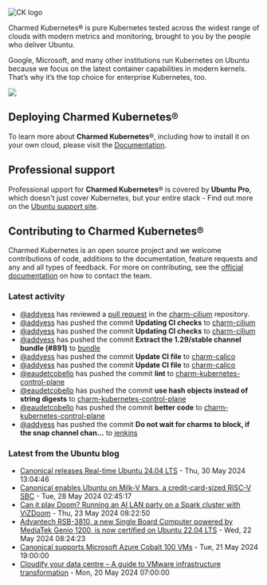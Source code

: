![CK logo](https://assets.ubuntu.com/v1/451d4cf4-Charmed+Kubernetes_RGB_onWhite_2022.svg)

Charmed Kubernetes® is pure Kubernetes tested across the widest range of clouds with modern metrics and monitoring, brought to you by the people who deliver Ubuntu.

Google, Microsoft, and many other institutions run Kubernetes on Ubuntu because we focus on the latest container capabilities in modern kernels. That’s why it’s the top choice for enterprise Kubernetes, too.

![](https://assets.ubuntu.com/v1/843c77b6-juju-at-a-glace.svg)

## Deploying Charmed Kubernetes®

To learn more about **Charmed Kubernetes**®, including how to install it on your own cloud, please visit the [Documentation][docs].

## Professional support

Professional upport for **Charmed Kubernetes**® is covered by **Ubuntu Pro**, which doesn't just cover Kubernetes, but your entire stack - Find out more on the [Ubuntu support site](https://ubuntu.com/support).

## Contributing to Charmed Kubernetes®

Charmed Kubernetes is an open source project and we welcome contributions of code, additions to the documentation, feature requests and any and all types of feedback. For more on contributing, see the [official documentation][get-in-touch] on how to contact the team.

<!-- LINKS -->
[docs]: https://ubuntu.com/kubernetes/docs
[get-in-touch]: https://ubuntu.com/kubernetes/docs/get-in-touch

### Latest activity

<!-- activity starts -->
 - [@addyess](https://github.com/addyess) has reviewed a [pull request](https://github.com/charmed-kubernetes/charm-cilium/pull/12) in the [charm-cilium](https://github.com/charmed-kubernetes/charm-cilium) repository.
 - [@addyess](https://github.com/addyess) has pushed the commit **Updating CI checks** to [charm-cilium](https://github.com/charmed-kubernetes/charm-cilium)
 - [@addyess](https://github.com/addyess) has pushed the commit **Updating CI checks** to [charm-cilium](https://github.com/charmed-kubernetes/charm-cilium)
 - [@addyess](https://github.com/addyess) has pushed the commit **Extract the 1.29/stable channel bundle (#891)** to [bundle](https://github.com/charmed-kubernetes/bundle)
 - [@addyess](https://github.com/addyess) has pushed the commit **Update CI file** to [charm-calico](https://github.com/charmed-kubernetes/charm-calico)
 - [@addyess](https://github.com/addyess) has pushed the commit **Update CI file** to [charm-calico](https://github.com/charmed-kubernetes/charm-calico)
 - [@eaudetcobello](https://github.com/eaudetcobello) has pushed the commit **lint** to [charm-kubernetes-control-plane](https://github.com/charmed-kubernetes/charm-kubernetes-control-plane)
 - [@eaudetcobello](https://github.com/eaudetcobello) has pushed the commit **use hash objects instead of string digests** to [charm-kubernetes-control-plane](https://github.com/charmed-kubernetes/charm-kubernetes-control-plane)
 - [@eaudetcobello](https://github.com/eaudetcobello) has pushed the commit **better code** to [charm-kubernetes-control-plane](https://github.com/charmed-kubernetes/charm-kubernetes-control-plane)
 - [@addyess](https://github.com/addyess) has pushed the commit **Do not wait for charms to block, if the snap channel chan...** to [jenkins](https://github.com/charmed-kubernetes/jenkins)
<!-- activity ends -->

<!-- roadmap starts -->

<!-- roadmap ends -->

### Latest from the Ubuntu blog

<!-- blog starts -->
* [Canonical releases Real-time Ubuntu 24.04 LTS](https://ubuntu.com//blog/real-time-24-04) - Thu, 30 May 2024 13:04:46 
* [Canonical enables Ubuntu on Milk-V Mars, a credit-card-sized RISC-V SBC](https://ubuntu.com//blog/canonical-enables-ubuntu-on-milk-v-mars) - Tue, 28 May 2024 02:45:17 
* [Can it play Doom? Running an AI LAN party on a Spark cluster with ViZDoom](https://ubuntu.com//blog/can-it-play-doom-running-an-ai-lan-party-on-a-spark-cluster-with-vizdoom) - Thu, 23 May 2024 08:22:50 
* [Advantech RSB-3810, a new Single Board Computer powered by MediaTek Genio 1200, is now certified on Ubuntu 22.04 LTS](https://ubuntu.com//blog/advantech-rsb-3810-mediatek-genio-ubuntu-certified) - Wed, 22 May 2024 08:24:23 
* [Canonical supports Microsoft Azure Cobalt 100 VMs](https://ubuntu.com//blog/ubuntu-supports-azure-cobalt-100-vms) - Tue, 21 May 2024 19:00:00 
* [Cloudify your data centre &#8211; A guide to VMware infrastructure transformation](https://ubuntu.com//blog/cloudify-your-data-centre) - Mon, 20 May 2024 07:00:00 
<!-- blog ends -->
